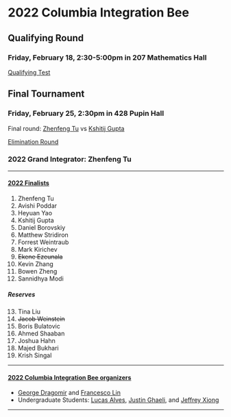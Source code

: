 # 2022 Columbia Integration Bee

## Qualifying Round
### Friday, February 18, 2:30-5:00pm in 207 Mathematics Hall 
[Qualifying Test](/Columbia-Integration-Bee/2022/2022_qualifying.pdf)  

## Final Tournament 
### Friday, February 25, 2:30pm in 428 Pupin Hall
Final round: [Zhenfeng Tu](/Columbia-Integration-Bee/2022/finalist_1.JPG) vs [Kshitij Gupta](/Columbia-Integration-Bee/2022/finalist_2.JPG)  

[Elimination Round](https://youtu.be/ic_9DpBmrWU)   
  
  
### 2022 Grand Integrator: Zhenfeng Tu
_ _ _  

#### [2022 Finalists](/Columbia-Integration-Bee/2022/2022_finalists(-1).png)
1. Zhenfeng Tu  
2. Avishi Poddar  
3. Heyuan Yao  
4. Kshitij Gupta  
5. Daniel Borovskiy  
6. Matthew Stridiron  
7. Forrest Weintraub   
8. Mark Kirichev  
9. ~~Ekene Ezeunala~~  
10. Kevin Zhang  
11. Bowen Zheng  
12. Sannidhya Modi  
##### Reserves  
13. Tina Liu  
14. ~~Jacob Weinstein~~  
15. Boris Bulatovic  
16. Ahmed Shaaban  
17. Joshua Hahn  
18. Majed Bukhari  
19. Krish Singal  

_ _ _  


#### [2022 Columbia Integration Bee organizers](/Columbia-Integration-Bee/2022/2022_organizers.png) 
 - [George Dragomir](mailto:dragomir@math.columbia.edu?subject=Columbia%20Integration%20Bee) and [Francesco Lin](mailto:flin@math.columbia.edu?subject=Columbia%20Integration%20Bee)
 - Undergraduate Students: [Lucas Alves](mailto:alves.lucas@columbia.edu?subject=Columbia%20Integration%20Bee), [Justin Ghaeli](mailto:jag2384@columbia.edu?subject=Columbia%20Integration%20Bee), and [Jeffrey Xiong](mailto:jx2446@columbia.edu?subject=Columbia%20Integration%20Bee)   

- - -   



